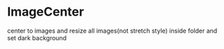 # ImageCenter
center to images and resize all images(not stretch style) inside folder and set dark background
